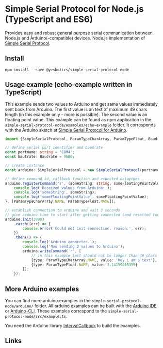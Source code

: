# Simple Serial Protocol for Node.js (TypeScript and ES6)
Provides easy and robust general purpose serial communication between Node.js and Arduino(-compatible) devices.
Node.js implementation of [Simple Serial Protocol].

## Install
`npm install --save @yesbotics/simple-serial-protocol-node`
 
## Usage example (echo-example written in TypeScript)
This example sends two values to Arduino and get same values immediately sent back from Arduino.
The first value is an text of maximum 49 chars length (in this example only - more is possible).
The second value is an floating point value.
This example can be found as npm application in the `simple-serial-protocol-node/examples/echo-example` folder.
It corresponds with the Arduino sketch at [Simple Serial Protocol for Arduino].

```typescript
import {SimpleSerialProtocol, ParamTypeCharArray, ParamTypeFloat, Baudrate} from '@yesbotics/simple-serial-protocol-node';

// define serial port identifier and baudrate
const portname: string = 'COM4';
const bautrate: Baudrate = 9600;

// create instance
const arduino: SimpleSerialProtocol = new SimpleSerialProtocol(portname, bautrate);

// define command id, callback function and expected dataytpes
arduino.registerCommand('s', (someString: string, someFloatingPointValue: number) => {
    console.log('Received values from Arduino:');
    console.log('someString', someString);
    console.log('someFloatingPointValue', someFloatingPointValue);
}, [ParamTypeCharArray.NAME, ParamTypeFloat.NAME]);

// establish connection to arduino and wait 3 seconds
// give arduino time to start after getting connected (and resetted too)
arduino.init(3000)
    .catch((err) => {
        console.error('Could not init connection. reason:', err);
    })
    .then(() => {
        console.log('Arduino connected.');
        console.log('Now sending 2 values to Arduino');
        arduino.writeCommand('r', [
            // in this example text should not be longer than 49 chars (max length is defined in Arduiono sketch)
            {type: ParamTypeCharArray.NAME, value: 'hey i am a text'},
            {type: ParamTypeFloat.NAME, value: 3.14159265359}
        ]);
    });
```

## More Arduino examples

You can find more arduino examples in the `simple-serial-protocol-node/arduino/` folder. All arduino examples can be built
with the [Arduino IDE] or [Arduino-CLI]. These examples correspond to the `simple-serial-protocol-node/src/example.ts`.

You need the Arduino library [IntervalCallback] to build the examples.

## Links
[Simple Serial Protocol]:https://gitlab.com/yesbotics/simple-serial-protocol/simple-serial-protocol-docs
[Simple Serial Protocol for Arduino]:https://gitlab.com/yesbotics/simple-serial-protocol/simple-serial-protocol-arduino
[Arduino IDE]:https://www.arduino.cc/en/main/software
[Arduino-CLI]:https://github.com/arduino/arduino-cli
[IntervalCallback]:https://gitlab.com/yesbotics/libs/arduino/interval-callback